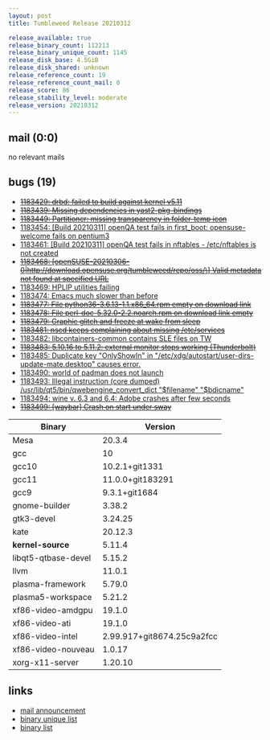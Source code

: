 ```yaml
---
layout: post
title: Tumbleweed Release 20210312

release_available: true
release_binary_count: 112213
release_binary_unique_count: 1145
release_disk_base: 4.5GiB
release_disk_shared: unknown
release_reference_count: 19
release_reference_count_mail: 0
release_score: 86
release_stability_level: moderate
release_version: 20210312
---
```


## mail (0:0)

no relevant mails

## bugs (19)

<!--more-->

- ~~[1183429: drbd: failed to build against kernel v5.11](https://bugzilla.opensuse.org/show_bug.cgi?id=1183429)~~
- ~~[1183439: Missing dependencies in yast2-pkg-bindings](https://bugzilla.opensuse.org/show_bug.cgi?id=1183439)~~
- ~~[1183449: Partitioner: missing transparency in folder-temp icon](https://bugzilla.opensuse.org/show_bug.cgi?id=1183449)~~
- [1183454: \[Build 20210311\] openQA test fails in first_boot: opensuse-welcome fails on pentium3](https://bugzilla.opensuse.org/show_bug.cgi?id=1183454)
- [1183461: \[Build 20210311\] openQA test fails in nftables - /etc/nftables is not created](https://bugzilla.opensuse.org/show_bug.cgi?id=1183461)
- ~~[1183468: \[openSUSE-20210306-0|http://download.opensuse.org/tumbleweed/repo/oss/\] Valid metadata not found at specified URL](https://bugzilla.opensuse.org/show_bug.cgi?id=1183468)~~
- [1183469: HPLIP utilities failing](https://bugzilla.opensuse.org/show_bug.cgi?id=1183469)
- [1183474: Emacs much slower than before](https://bugzilla.opensuse.org/show_bug.cgi?id=1183474)
- ~~[1183477: File python36-3.6.13-1.1.x86_64.rpm empty on download link](https://bugzilla.opensuse.org/show_bug.cgi?id=1183477)~~
- ~~[1183478: File perl-doc-5.32.0-2.2.noarch.rpm on download link empty](https://bugzilla.opensuse.org/show_bug.cgi?id=1183478)~~
- ~~[1183479: Graphic glitch and freeze at wake from sleep](https://bugzilla.opensuse.org/show_bug.cgi?id=1183479)~~
- ~~[1183481: nscd keeps complaining about missing /etc/services](https://bugzilla.opensuse.org/show_bug.cgi?id=1183481)~~
- [1183482: libcontainers-common contains SLE files on TW](https://bugzilla.opensuse.org/show_bug.cgi?id=1183482)
- ~~[1183483: 5.10.16 to 5.11.2: external monitor stops working (Thunderbolt)](https://bugzilla.opensuse.org/show_bug.cgi?id=1183483)~~
- [1183485: Duplicate key "OnlyShowIn" in "/etc/xdg/autostart/user-dirs-update-mate.desktop" causes error.](https://bugzilla.opensuse.org/show_bug.cgi?id=1183485)
- [1183490: world of padman does not launch](https://bugzilla.opensuse.org/show_bug.cgi?id=1183490)
- [1183493: Illegal instruction (core dumped) /usr/lib/qt5/bin/qwebengine_convert_dict "$filename" "$bdicname"](https://bugzilla.opensuse.org/show_bug.cgi?id=1183493)
- [1183494: wine v. 6.3 and 6.4: Adobe crashes after few seconds](https://bugzilla.opensuse.org/show_bug.cgi?id=1183494)
- ~~[1183499: \[waybar\] Crash on start under sway](https://bugzilla.opensuse.org/show_bug.cgi?id=1183499)~~

Binary | Version
--- | ---
Mesa | 20.3.4
gcc | 10
gcc10 | 10.2.1+git1331
gcc11 | 11.0.0+git183291
gcc9 | 9.3.1+git1684
gnome-builder | 3.38.2
gtk3-devel | 3.24.25
kate | 20.12.3
**kernel-source** | 5.11.4
libqt5-qtbase-devel | 5.15.2
llvm | 11.0.1
plasma-framework | 5.79.0
plasma5-workspace | 5.21.2
xf86-video-amdgpu | 19.1.0
xf86-video-ati | 19.1.0
xf86-video-intel | 2.99.917+git8674.25c9a2fcc
xf86-video-nouveau | 1.0.17
xorg-x11-server | 1.20.10

## links

- [mail announcement](https://github.com/boombatower/tumbleweed-review/issues/10)
- [binary unique list](http://download.opensuse.org/history/20210312/rpm.unique.list)
- [binary list](http://download.opensuse.org/history/20210312/rpm.list)
